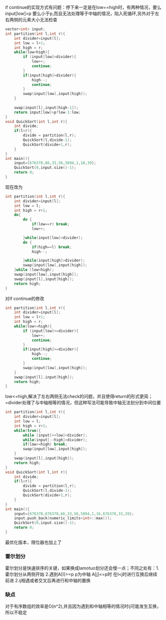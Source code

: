 if continue的实现方式有问题：停下来一定是在low==high时，有两种情况，要么input[low]>p 要么小于p,而且无法处理等于中轴的情况，陷入死循环,另外对于左右两侧的元素大小无法检查
```cpp
vector<int> input;
int partition(int l,int r){
    int divider=input[l];
    int low = l+1;
    int high = r;
    while(low<high){
        if (input[low]<divider){
            low++;
            continue;
        }
        if(input[high]>divider){
            high--;
            continue;
        }
        swap(input[low],input[high]);
    }
   
    swap(input[l],input[high-1]);
    return input[low]>p?low-1:low;
}
void QuickSort(int l,int r){
    int divide;
    if(l<r){
        divide = partition(l,r);
        QuickSort(l,divide-1);
        QuickSort(divide+1,r);
    }
}
int main(){
    input={676378,66,33,56,5894,1,16,39};
    QuickSort(0,input.size()-1);
    return 0;
}
```
现在改为
```cpp
int partition(int l,int r){
    int divider=input[l];
    int low = l;
    int high = r+1;
    do{
        do {
            if(low==r) break;
            low++;

        }while(input[low]<divider);
        do {
            if(high==l) break;
            high--;

        }while(input[high]>divider);
        swap(input[low],input[high]);
    }while (low<high);
    swap(input[low],input[high]);
    swap(input[l],input[high]);
    return high;
}
```
对if continue的修改
```cpp
int partition(int l,int r){
    int divider=input[l];
    int low = l+1;
    int high = r;
    while(low<=high){
        if (input[low]<=divider){
            low++;
            continue;
        }
        if(input[high]>=divider){
            high--;
            continue;
        }
        swap(input[low],input[high]);
    }
    swap(input[l],input[high]);
    return high;
}
```
low<=high,解决了左右两侧无法check的问题，并且使得return的形式更简；=divider处理了与中轴相等的情况，但这种写法可能导致中轴无法划分到中间位置

```cpp
int partition(int l,int r){
    int divider=input[l];
    int low = l;
    int high = r+1;
    while(true){
        while (input[++low]<divider);
        while(input[--high]>divider);
        if(low>=high) break;
        swap(input[low],input[high]);
    }
    swap(input[l],input[high]);
    return high;
}
void QuickSort(int l,int r){
    int divide;
    if(l<r){
        divide = partition(l,r);
        QuickSort(l,divide-1);
        QuickSort(divide+1,r);
    }
}
int main(){
    input={676378,676378,66,33,56,5894,1,16,676378,33,39};
    input.push_back(numeric_limits<int>::max());
    QuickSort(0,input.size()-1);
    return 0;
}
```
最优化版本，限位器也加上了
### 霍尔划分
霍尔划分是快速排序的关键，如果换成lamotuo划分还会慢一点；不同之处有：1.霍尔划分从两侧开始 2.遇到A[I]>=p p为中轴 A[j]<=p时 在I<j时进行互换后继续前进
2.ij相遇或者交叉后再进行和中轴的置换
### 缺点
对于有序数组的效率是O(n^2),并且因为遇到和中轴相等的情况时ij可能发生互换，所以不稳定
